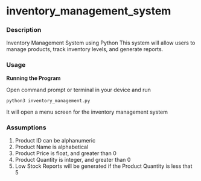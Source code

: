 # inventory_management_system


### Description
Inventory Management System using Python
This system will allow users to manage products, track inventory levels, and generate reports. 


### Usage
**Running the Program**

Open command prompt or terminal in your device and run
```
python3 inventory_management.py
```
It will open a menu screen for the inventory management system

### Assumptions
1. Product ID can be alphanumeric
2. Product Name is alphabetical
3. Product Price is float, and greater than 0
4. Product Quantity is integer, and greater than 0
5. Low Stock Reports will be generated if the Product Quantity is less that 5


